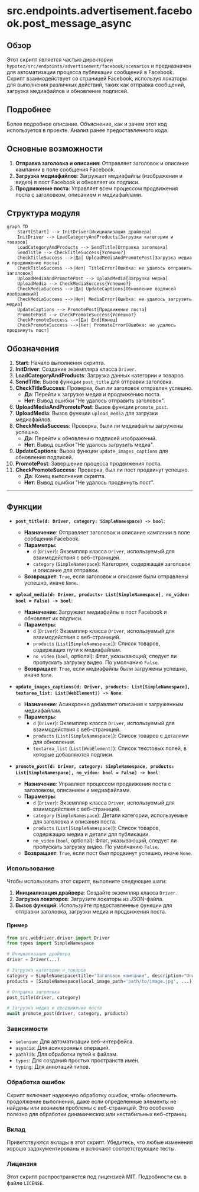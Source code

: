 # src.endpoints.advertisement.facebook.post_message_async

## Обзор

Этот скрипт является частью директории `hypotez/src/endpoints/advertisement/facebook/scenarios` и предназначен для автоматизации процесса публикации сообщений в Facebook. Скрипт взаимодействует со страницей Facebook, используя локаторы для выполнения различных действий, таких как отправка сообщений, загрузка медиафайлов и обновление подписей.

## Подробнее

Более подробное описание. Объяснение, как и зачем этот код используется в проекте. Анализ ранее предоставленного кода.

## Основные возможности

1. **Отправка заголовка и описания**: Отправляет заголовок и описание кампании в поле сообщения Facebook.
2. **Загрузка медиафайлов**: Загружает медиафайлы (изображения и видео) в пост Facebook и обновляет их подписи.
3. **Продвижение поста**: Управляет всем процессом продвижения поста с заголовком, описанием и медиафайлами.

## Структура модуля

```mermaid
graph TD
    Start[Start] --> InitDriver[Инициализация драйвера]
    InitDriver --> LoadCategoryAndProducts[Загрузка категории и товаров]
    LoadCategoryAndProducts --> SendTitle[Отправка заголовка]
    SendTitle --> CheckTitleSuccess{Успешно?}
    CheckTitleSuccess -->|Да| UploadMediaAndPromotePost[Загрузка медиа и продвижение поста]
    CheckTitleSuccess -->|Нет| TitleError[Ошибка: не удалось отправить заголовок]
    UploadMediaAndPromotePost --> UploadMedia[Загрузка медиа]
    UploadMedia --> CheckMediaSuccess{Успешно?}
    CheckMediaSuccess -->|Да| UpdateCaptions[Обновление подписей изображений]
    CheckMediaSuccess -->|Нет| MediaError[Ошибка: не удалось загрузить медиа]
    UpdateCaptions --> PromotePost[Продвижение поста]
    PromotePost --> CheckPromoteSuccess{Успешно?}
    CheckPromoteSuccess -->|Да| End[Конец]
    CheckPromoteSuccess -->|Нет| PromoteError[Ошибка: не удалось продвинуть пост]
```

## Обозначения

1. **Start**: Начало выполнения скрипта.
2. **InitDriver**: Создание экземпляра класса `Driver`.
3. **LoadCategoryAndProducts**: Загрузка данных категории и товаров.
4. **SendTitle**: Вызов функции `post_title` для отправки заголовка.
5. **CheckTitleSuccess**: Проверка, был ли заголовок отправлен успешно.
   - **Да**: Перейти к загрузке медиа и продвижению поста.
   - **Нет**: Вывод ошибки "Не удалось отправить заголовок".
6. **UploadMediaAndPromotePost**: Вызов функции `promote_post`.
7. **UploadMedia**: Вызов функции `upload_media` для загрузки медиафайлов.
8. **CheckMediaSuccess**: Проверка, были ли медиафайлы загружены успешно.
   - **Да**: Перейти к обновлению подписей изображений.
   - **Нет**: Вывод ошибки "Не удалось загрузить медиа".
9. **UpdateCaptions**: Вызов функции `update_images_captions` для обновления подписей.
10. **PromotePost**: Завершение процесса продвижения поста.
11. **CheckPromoteSuccess**: Проверка, был ли пост продвинут успешно.
    - **Да**: Конец выполнения скрипта.
    - **Нет**: Вывод ошибки "Не удалось продвинуть пост".

-----------------------

## Функции

- **`post_title(d: Driver, category: SimpleNamespace) -> bool`**:
  - **Назначение**: Отправляет заголовок и описание кампании в поле сообщения Facebook.
  - **Параметры**:
    - `d` (`Driver`): Экземпляр класса `Driver`, используемый для взаимодействия с веб-страницей.
    - `category` (`SimpleNamespace`): Категория, содержащая заголовок и описание для отправки.
  - **Возвращает**: `True`, если заголовок и описание были отправлены успешно, иначе `None`.

- **`upload_media(d: Driver, products: List[SimpleNamespace], no_video: bool = False) -> bool`**:
  - **Назначение**: Загружает медиафайлы в пост Facebook и обновляет их подписи.
  - **Параметры**:
    - `d` (`Driver`): Экземпляр класса `Driver`, используемый для взаимодействия с веб-страницей.
    - `products` (`List[SimpleNamespace]`): Список товаров, содержащих пути к медиафайлам.
    - `no_video` (`bool`, optional): Флаг, указывающий, следует ли пропускать загрузку видео. По умолчанию `False`.
  - **Возвращает**: `True`, если медиафайлы были загружены успешно, иначе `None`.

- **`update_images_captions(d: Driver, products: List[SimpleNamespace], textarea_list: List[WebElement]) -> None`**:
  - **Назначение**: Асинхронно добавляет описания к загруженным медиафайлам.
  - **Параметры**:
    - `d` (`Driver`): Экземпляр класса `Driver`, используемый для взаимодействия с веб-страницей.
    - `products` (`List[SimpleNamespace]`): Список товаров с деталями для обновления.
    - `textarea_list` (`List[WebElement]`): Список текстовых полей, в которые добавляются подписи.

- **`promote_post(d: Driver, category: SimpleNamespace, products: List[SimpleNamespace], no_video: bool = False) -> bool`**:
  - **Назначение**: Управляет процессом продвижения поста с заголовком, описанием и медиафайлами.
  - **Параметры**:
    - `d` (`Driver`): Экземпляр класса `Driver`, используемый для взаимодействия с веб-страницей.
    - `category` (`SimpleNamespace`): Детали категории, используемые для заголовка и описания поста.
    - `products` (`List[SimpleNamespace]`): Список товаров, содержащих медиа и детали для публикации.
    - `no_video` (`bool`, optional): Флаг, указывающий, следует ли пропускать загрузку видео. По умолчанию `False`.
  - **Возвращает**: `True`, если пост был продвинут успешно, иначе `None`.

### Использование

Чтобы использовать этот скрипт, выполните следующие шаги:

1. **Инициализация драйвера**: Создайте экземпляр класса `Driver`.
2. **Загрузка локаторов**: Загрузите локаторы из JSON-файла.
3. **Вызов функций**: Используйте предоставленные функции для отправки заголовка, загрузки медиа и продвижения поста.

#### Пример

```python
from src.webdriver.driver import Driver
from types import SimpleNamespace

# Инициализация драйвера
driver = Driver(...)

# Загрузка категории и товаров
category = SimpleNamespace(title="Заголовок кампании", description="Описание кампании")
products = [SimpleNamespace(local_image_path='path/to/image.jpg', ...)]

# Отправка заголовка
post_title(driver, category)

# Загрузка медиа и продвижение поста
await promote_post(driver, category, products)
```

### Зависимости

- `selenium`: Для автоматизации веб-интерфейса.
- `asyncio`: Для асинхронных операций.
- `pathlib`: Для обработки путей к файлам.
- `types`: Для создания простых пространств имен.
- `typing`: Для аннотаций типов.

### Обработка ошибок

Скрипт включает надежную обработку ошибок, чтобы обеспечить продолжение выполнения, даже если определенные элементы не найдены или возникли проблемы с веб-страницей. Это особенно полезно для обработки динамических или нестабильных веб-страниц.

### Вклад

Приветствуются вклады в этот скрипт. Убедитесь, что любые изменения хорошо задокументированы и включают соответствующие тесты.

### Лицензия

Этот скрипт распространяется под лицензией MIT. Подробности см. в файле `LICENSE`.